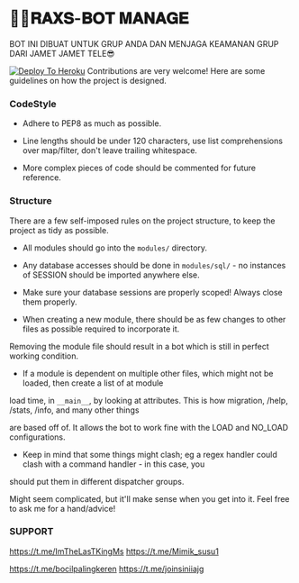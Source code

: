 # 👩‍💻𝐑𝐀𝐗𝐒-𝐁𝐎𝐓 𝐌𝐀𝐍𝐀𝐆𝐄

  BOT INI DIBUAT UNTUK GRUP ANDA DAN MENJAGA KEAMANAN GRUP DARI JAMET JAMET TELE😎



[![Deploy To Heroku](https://telegra.ph/file/176dcada40ff3d0b19d9d.jpg)](https://dashboard.heroku.com/new?template=https://github.com/Rakaxyxz/RakaManage)
Contributions are very welcome! Here are some guidelines on how the project is designed.

### CodeStyle

- Adhere to PEP8 as much as possible.

- Line lengths should be under 120 characters, use list comprehensions over map/filter, don't leave trailing whitespace.

- More complex pieces of code should be commented for future reference.

### Structure

There are a few self-imposed rules on the project structure, to keep the project as tidy as possible.

- All modules should go into the `modules/` directory.

- Any database accesses should be done in `modules/sql/` - no instances of SESSION should be imported anywhere else.

- Make sure your database sessions are properly scoped! Always close them properly.

- When creating a new module, there should be as few changes to other files as possible required to incorporate it.

Removing the module file should result in a bot which is still in perfect working condition.

- If a module is dependent on multiple other files, which might not be loaded, then create a list of at module

load time, in `__main__`, by looking at attributes. This is how migration, /help, /stats, /info, and many other things

are based off of. It allows the bot to work fine with the LOAD and NO_LOAD configurations.

- Keep in mind that some things might clash; eg a regex handler could clash with a command handler - in this case, you 

should put them in different dispatcher groups.

Might seem complicated, but it'll make sense when you get into it. Feel free to ask me for a hand/advice!


### SUPPORT
https://t.me/ImTheLasTKingMs  https://t.me/Mimik_susu1

https://t.me/bocilpalingkeren https://t.me/joinsiniiajg




